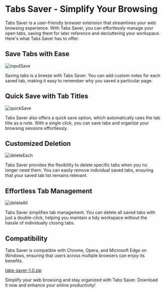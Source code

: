 # Tabs Saver - Simplify Your Browsing

Tabs Saver is a user-friendly browser extension that streamlines your web browsing experience. With Tabs Saver, you can effortlessly manage your open tabs, saving them for later reference and decluttering your workspace. Here's what Tabs Saver has to offer:



## **Save Tabs with Ease**

![inputSave](https://github.com/BlaztiBoi/tab-saver/assets/72067902/7a86d81c-a9ea-4fcc-921b-e9967e9981fc)

Saving tabs is a breeze with Tabs Saver. You can add custom notes for each saved tab, making it easy to remember why you saved a particular page.

## **Quick Save with Tab Titles**

![quickSave](https://github.com/BlaztiBoi/tab-saver/assets/72067902/e3876737-e3c2-4ecc-b4e4-073640a00c64)

Tabs Saver also offers a quick save option, which automatically uses the tab title as a note. With a single click, you can save tabs and organize your browsing sessions effortlessly.


## **Customized Deletion**
![deleteEach](https://github.com/BlaztiBoi/tab-saver/assets/72067902/0d87fb93-eb6d-485c-ae40-15581e3f869c)


Tabs Saver provides the flexibility to delete specific tabs when you no longer need them. You can easily remove individual saved tabs, ensuring that your saved tab list remains relevant.

## **Effortless Tab Management**
![deleteAll](https://github.com/BlaztiBoi/tab-saver/assets/72067902/da2a65d4-ed28-4ed4-b537-1be861e2e250)


Tabs Saver simplifies tab management. You can delete all saved tabs with just a double-click, helping you maintain a tidy workspace without the hassle of individually closing tabs.

## **Compatibility**
Tabs Saver is compatible with Chrome, Opera, and Microsoft Edge on Windows, ensuring that users across multiple browsers can enjoy its benefits.

[tabs-saver-1.0.zip](https://github.com/BlaztiBoi/tab-saver/files/12404744/tabs-saver-1.0.zip)


Simplify your web browsing and stay organized with Tabs Saver. Download it now and enhance your online productivity!

